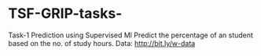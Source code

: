 # TSF-GRIP-tasks-

Task-1 Prediction using Supervised Ml
       Predict the percentage of an student based on the no. of study hours. 
       Data: http://bit.ly/w-data
